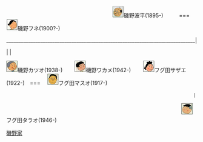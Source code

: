 　　　　　　　　　　　　　　　　　　　　![磯野波平](/images/I/Isono_Namihei_磯野波平_1895.png)磯野波平(1895-)　　　===　
![磯野フネ](/images/I/Isono_Fune_磯野フネ_1900x.png)磯野フネ(1900?-)

______________________________________________________________________________|

|                         | 
                                                                           
![磯野カツオ](/images/I/Isono_Katsuo_磯野カツオ_1938.png)磯野カツオ(1938-)
　　![磯野ワカメ](/images/I/Isono_Wakame_磯野ワカメ_1942.png)磯野ワカメ(1942-)
　　![フグ田サザエ](/images/F/Fuguta_Sazae_フグ田サザエ_1922.png)フグ田サザエ(1922-)　===　
![フグ田マスオ](/images/F/Fuguta_Masuo_フグ田マスオ_1917.png)フグ田マスオ(1917-)

                                                                         |
               
　　　　　　　　　　　　　　　　　　　　　　　　　　　　　　　　　![フグ田タラオ](/images/F/Fuguta_Tarao_フグ田タラオ_1946.png)フグ田タラオ(1946-)

[磯野家](/Isono.md)

